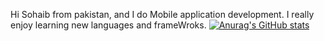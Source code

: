 Hi Sohaib from pakistan, and I do Mobile application development. I really enjoy learning new languages and frameWroks.
[![Anurag's GitHub stats](https://github-readme-stats.vercel.app/api?username=sohaibkhaa)](https://github.com/anuraghazra/github-readme-stats)
